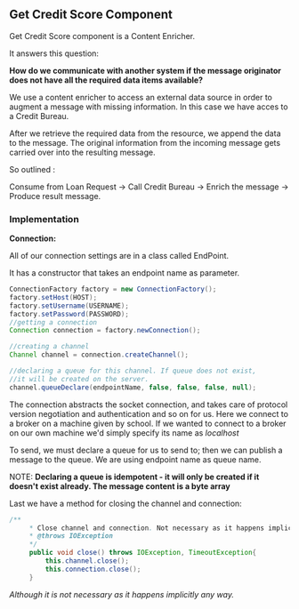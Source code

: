 
## Get Credit Score Component 

Get Credit Score component is a Content Enricher.

It answers this question: 

**How do we communicate with another system if the message originator does not have all the required data items available?**

We use a content enricher to access an external data source in order to augment a message with missing information. In this case we have acces to a Credit Bureau. 

After we retrieve the required data from the resource, we append the data to the message. The original information from the incoming message gets carried over into the resulting message.

So outlined : 

Consume from Loan Request -> Call Credit Bureau -> Enrich the message -> Produce result message.

### Implementation

**Connection:**

All of our connection settings are in a class called EndPoint. 

It has a constructor that takes an endpoint name as parameter.


```java
ConnectionFactory factory = new ConnectionFactory();
factory.setHost(HOST);
factory.setUsername(USERNAME);
factory.setPassword(PASSWORD);
//getting a connection
Connection connection = factory.newConnection();

//creating a channel
Channel channel = connection.createChannel();

//declaring a queue for this channel. If queue does not exist,
//it will be created on the server.
channel.queueDeclare(endpointName, false, false, false, null);
```
The connection abstracts the socket connection, and takes care of protocol version negotiation and authentication and so on for us. Here we connect to a broker on a machine given by school. If we wanted to connect to a broker on our own machine we'd simply specify its name as *localhost*

To send, we must declare a queue for us to send to; then we can publish a message to the queue. We are using endpoint name as queue name. 

NOTE: **Declaring a queue is idempotent - it will only be created if it doesn't exist already. The message content is a byte array**

Last we have a method for closing the channel and connection:

```java
/**
     * Close channel and connection. Not necessary as it happens implicitly any way. 
     * @throws IOException
     */
     public void close() throws IOException, TimeoutException{
         this.channel.close();
         this.connection.close();
     }
```
*Although it is not necessary as it happens implicitly any way.*



